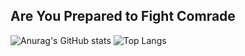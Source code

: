 ## Are You Prepared to Fight Comrade
![Anurag's GitHub stats](https://github-readme-stats.vercel.app/api?username=ADmex1&show_icons=true&theme=synthwave)
![Top Langs](https://github-readme-stats.vercel.app/api/top-langs/?username=ADmex1&layout=compact)

